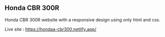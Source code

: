 ## Honda CBR 300R

Honda CBR 300R website with a responsive design using only html and css.

Live site : https://hondaa-cbr300.netlify.app/
